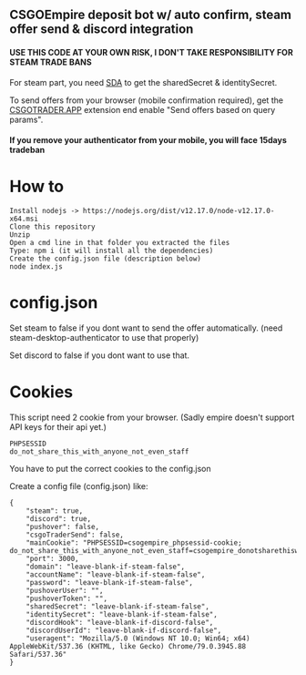 ## CSGOEmpire deposit bot w/ auto confirm, steam offer send & discord integration

#### USE THIS CODE AT YOUR OWN RISK, I DON'T TAKE RESPONSIBILITY FOR STEAM TRADE BANS

For steam part, you need [SDA](https://github.com/Jessecar96/SteamDesktopAuthenticator) to get the sharedSecret & identitySecret.

To send offers from your browser (mobile confirmation required), get the [CSGOTRADER.APP](https://csgotrader.app/) extension end enable "Send offers based on query params".
#### If you remove your authenticator from your mobile, you will face 15days tradeban

# How to
    Install nodejs -> https://nodejs.org/dist/v12.17.0/node-v12.17.0-x64.msi
    Clone this repository
    Unzip
    Open a cmd line in that folder you extracted the files
    Type: npm i (it will install all the dependencies)
    Create the config.json file (description below)
    node index.js
# config.json

Set steam to false if you dont want to send the offer automatically. (need steam-desktop-authenticator to use that properly)

Set discord to false if you dont want to use that.

# Cookies
This script need 2 cookie from your browser. (Sadly empire doesn't support API keys for their api yet.)
    
    PHPSESSID
    do_not_share_this_with_anyone_not_even_staff
    
You have to put the correct cookies to the config.json
    
Create a config file (config.json) like:
```
{
    "steam": true,
    "discord": true,
    "pushover": false,
    "csgoTraderSend": false,
    "mainCookie": "PHPSESSID=csogempire_phpsessid-cookie; do_not_share_this_with_anyone_not_even_staff=csogempire_donotsharethiswithanyonenotevenstaff_cookie",
    "port": 3000,
    "domain": "leave-blank-if-steam-false",
    "accountName": "leave-blank-if-steam-false",
    "password": "leave-blank-if-steam-false",
    "pushoverUser": "",
    "pushoverToken": "",
    "sharedSecret": "leave-blank-if-steam-false",
    "identitySecret": "leave-blank-if-steam-false",
    "discordHook": "leave-blank-if-discord-false",
    "discordUserId": "leave-blank-if-discord-false",
    "useragent": "Mozilla/5.0 (Windows NT 10.0; Win64; x64) AppleWebKit/537.36 (KHTML, like Gecko) Chrome/79.0.3945.88 Safari/537.36"
}
```
